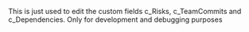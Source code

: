This is just used to edit the custom fields c_Risks, c_TeamCommits and c_Dependencies. Only for development and debugging purposes
